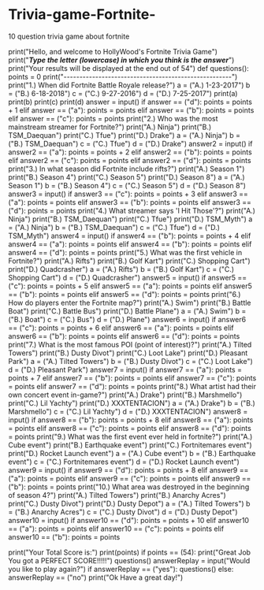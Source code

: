 # Trivia-game-Fortnite-
10 question trivia game about fortnite

print("Hello, and welcome to HollyWood's Fortnite Trivia Game")
print("***Type the letter (lowercase) in which you think is the answer***")
print("Your results will be displayed at the end out of 54")
def questions():
  points = 0
  print("-----------------------------------------------------")
  print("1.) When did Fortnite Battle Royale release?")
  a = ("A.) 1-23-2017")
  b = ("B.) 6-18-2018")
  c = ("C.) 9-27-2016")
  d = ("D.) 7-25-2017")
  print(a)
  print(b)
  print(c)
  print(d)
  answer = input()
  if answer == ("d"):
    points = points + 1
  elif answer == ("a"):
    points = points
  elif answer == ("b"):
    points = points
  elif answer == ("c"):
    points = points
  print("2.) Who was the most mainstream streamer for Fortnite?")
  print("A.) Ninja")
  print("B.) TSM_Daequan")
  print("C.) Tfue")
  print("D.) Drake")
  a = ("A.) Ninja")
  b = ("B.) TSM_Daequan")
  c = ("C.) Tfue")
  d = ("D.) Drake")
  answer2 = input()
  if answer2 == ("a"):
    points = points + 2
  elif answer2 == ("b"):
    points = points
  elif answer2 == ("c"):
    points = points
  elif answer2 == ("d"):
    points = points
  print("3.) In what season did Fortnite include rifts?")
  print("A.) Season 1") 
  print("B.) Season 4")
  print("C.) Season 5")
  print("D.) Season 8")
  a = ("A.) Season 1")
  b = ("B.) Season 4")
  c = ("C.) Season 5")
  d = ("D.) Season 8")
  answer3 = input()
  if answer3 == ("c"):
    points = points + 3
  elif answer3 == ("a"):
    points = points
  elif answer3 == ("b"):
    points = points
  elif answer3 == ("d"):
    points = points
  print("4.) What streamer says 'I Hit Those'?")
  print("A.) Ninja")
  print("B.) TSM_Daequan")
  print("C.) Tfue")
  print("D.) TSM_Myth")
  a = ("A.) Ninja")
  b = ("B.) TSM_Daequan")
  c = ("C.) Tfue")
  d = ("D.) TSM_Myth")
  answer4 = input()
  if answer4 == ("b"):
    points = points + 4
  elif answer4 == ("a"):
    points = points
  elif answer4 == ("b"):
    points = points
  elif answer4 == ("d"):
    points = points
  print("5.) What was the first vehicle in Fortnite?")
  print("A.) Rifts")
  print("B.) Golf Kart")
  print("C.) Shopping Cart")
  print("D.) Quadcrasher")
  a = ("A.) Rifts")
  b = ("B.) Golf Kart")
  c = ("C.) Shopping Cart")
  d = ("D.) Quadcrasher")
  answer5 = input()
  if answer5 == ("c"):
    points = points + 5
  elif answer5 == ("a"):
    points = points
  elif answer5 == ("b"):
    points = points
  elif answer5 == ("d"):
    points = points
  print("6.) How do players enter the Fortnite map?")
  print("A.) Swim")
  print("B.) Battle Boat")
  print("C.) Battle Bus")
  print("D.) Battle Plane")
  a = ("A.) Swim")
  b = ("B.) Boat")
  c = ("C.) Bus")
  d = ("D.) Plane")
  answer6 = input()
  if answer6 == ("c"):
    points = points + 6
  elif answer6 == ("a"):
    points = points
  elif answer6 == ("b"):
    points = points
  elif answer6 == ("d"):
    points = points
  print("7.) What is the most famous POI (point of interest)?")
  print("A.) Tilted Towers")
  print("B.) Dusty Divot")
  print("C.) Loot Lake")
  print("D.) Pleasant Park")
  a = ("A.) Tilted Towers")
  b = ("B.) Dusty Divot")
  c = ("C.) Loot Lake")
  d = ("D.) Pleasant Park")
  answer7 = input()
  if answer7 == ("a"):
    points = points + 7
  elif answer7 == ("b"):
    points = points
  elif answer7 == ("c"):
    points = points
  elif answer7 == ("d"):
    points = points
  print("8.) What artist had their own concert event in-game?")
  print("A.) Drake")
  print("B.) Marshmello")
  print("C.) Lil Yachty")
  print("D.) XXXTENTACION")
  a = ("A.) Drake")
  b = ("B.) Marshmello")
  c = ("C.) Lil Yachty")
  d = ("D.) XXXTENTACION")
  answer8 = input()
  if answer8 == ("b"):
    points = points + 8
  elif answer8 == ("a"):
    points = points
  elif answer8 == ("c"):
    points = points
  elif answer8 == ("d"):
    points = points
  print("9.) What was the first event ever held in fortnite?")
  print("A.) Cube event")
  print("B.) Earthquake event")
  print("C.) Fortnitemares event")
  print("D.) Rocket Launch event")
  a = ("A.) Cube event")
  b = ("B.) Earthquake event")
  c = ("C.) Fortnitemares event")
  d = ("D.) Rocket Launch event")
  answer9 = input()
  if answer9 == ("d"):
    points = points + 8
  elif answer9 == ("a"):
    points = points
  elif answer9 == ("c"):
    points = points
  elif answer9 == ("b"):
    points = points
  print("10.) What area was destroyed in the beginning of season 4?")
  print("A.) Tilted Towers")
  print("B.) Anarchy Acres")
  print("C.) Dusty Divot")
  print("D.) Dusty Depot")
  a = ("A.) Tilted Towers")
  b = ("B.) Anarchy Acres")
  c = ("C.) Dusty Divot")
  d = ("D.) Dusty Depot")
  answer10 = input()
  if answer10 == ("d"):
    points = points + 10
  elif answer10 == ("a"):
    points = points
  elif answer10 == ("c"):
    points = points
  elif answer10 == ("b"):
    points = points

  print("Your Total Score is:")
  print(points)
  if points == (54):
    print("Great Job You got a PERFECT SCORE!!!!!")
questions()
answerReplay = input("Would you like to play again?")
if answerReplay == ("yes"):
  questions()
else: answerReplay == ("no")
print("Ok Have a great day!")
